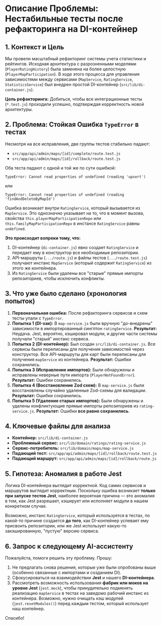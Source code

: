 # Описание Проблемы: Нестабильные тесты после рефакторинга на DI-контейнер

## 1. Контекст и Цель

Мы провели масштабный рефакторинг системы учета статистики и рейтингов. Исходная архитектура с разрозненными моделями (`PlayerRatingHistory`) была заменена на более целостную (`PlayerMapParticipation`). В ходе этого процесса для управления зависимостями между сервисами (`MapService`, `RatingService`, `StatisticsService`) был внедрен простой DI-контейнер (`src/lib/di-container.js`).

**Цель рефакторинга:** Добиться, чтобы все интеграционные тесты (`*.test.js`) проходили успешно, подтверждая корректность новой архитектуры.

## 2. Проблема: Стойкая Ошибка `TypeError` в тестах

Несмотря на все исправления, две группы тестов стабильно падают:
- `src/app/api/admin/maps/[id]/complete/route.test.js`
- `src/app/api/admin/maps/[id]/rollback/route.test.js`

Оба теста падают с одной и той же по сути ошибкой:
```
TypeError: Cannot read properties of undefined (reading 'upsert')
```
или
```
TypeError: Cannot read properties of undefined (reading 'findAndDeleteByMapId')
```
Ошибка возникает внутри `RatingService`, который вызывается из `MapService`. Это однозначно указывает на то, что в момент вызова, свойства `this.playerMapParticipationRepo` или `this.familyMapParticipationRepo` в инстансе `RatingService` равны `undefined`.

**Это происходит вопреки тому, что:**
1.  DI-контейнер (`di-container.js`) явно создает `RatingService` и передает ему в конструктор все необходимые репозитории.
2.  API-маршруты (`.../route.js`) и файлы тестов (`.../route.test.js`) получают инстанс `MapService` (который содержит `RatingService`) из этого же контейнера.
3.  Из `RatingService` были удалены все "старые" прямые импорты репозиториев, чтобы исключить конфликты.

## 3. Что уже было сделано (хронология попыток)

1.  **Первоначальная ошибка:** После рефакторинга сервисов и схем тесты упали с `TypeError`.
2.  **Попытка 1 (DI-хак):** В `map-service.js` были вручную "до-внедрены" зависимости в импортированный синглтон `ratingService`. **Результат:** Неудача. Jest, вероятно, кэшировал модули, и другие части системы получали "старый" инстанс сервиса.
3.  **Попытка 2 (DI-контейнер):** Был создан `src/lib/di-container.js`. Все сервисы были переписаны для получения зависимостей через конструктор. Все API-маршруты для карт были переписаны для получения `mapService` из контейнера. **Результат:** Ошибки сохранились.
4.  **Попытка 3 (Исправление импортов):** Были обнаружены и исправлены неверные пути импорта (`PlayerNotFoundError`). **Результат:** Ошибки сохранились.
5.  **Попытка 4 (Восстановление Zod схем):** В `map-service.js` были восстановлены случайно удаленные Zod-схемы для валидации. **Результат:** Ошибки сохранились.
6.  **Попытка 5 (Удаление старых импортов):** Были обнаружены и удалены конфликтующие прямые импорты репозиториев из `rating-service.js`. **Результат:** Ошибки **все равно сохранились**.

## 4. Ключевые файлы для анализа

- **Контейнер:** `src/lib/di-container.js`
- **Проблемный сервис:** `src/lib/domain/ratings/rating-service.js`
- **Сервис-потребитель:** `src/lib/domain/maps/map-service.js`
- **Падающий тест:** `src/app/api/admin/maps/[id]/rollback/route.test.js`
- **Падающий маршрут:** `src/app/api/admin/maps/[id]/rollback/route.js`

## 5. Гипотеза: Аномалия в работе Jest

Логика DI-контейнера выглядит корректной. Код самих сервисов и маршрутов выглядит корректным. Поскольку ошибка возникает **только при запуске тестов Jest**, наиболее вероятная причина — это аномалия в том, как Jest разрешает, кэширует или исполняет модули в нашем конкретном случае.

Возможно, инстанс `RatingService`, который используется в тестах, по какой-то причине создается **до того**, как DI-контейнер успевает ему присвоить репозитории, или же Jest использует какую-то закэшированную, "пустую" версию сервиса.

## 6. Запрос к следующему AI-ассистенту

Пожалуйста, помоги решить эту проблему. Прошу:
1.  Не предлагать снова решения, которые уже были опробованы выше (особенно связанные с импортами и созданием DI).
2.  Сфокусироваться на взаимодействии **Jest** и нашего **DI-контейнера**.
3.  Рассмотреть возможность использования **фабрик или моков на уровне Jest** (`jest.mock`), чтобы принудительно подменять реализацию `mapService` в тестах на заведомо рабочий инстанс из контейнера. Возможно, нужно очищать кэш модулей (`jest.resetModules()`) перед каждым тестом, который использует наш контейнер.

Спасибо! 